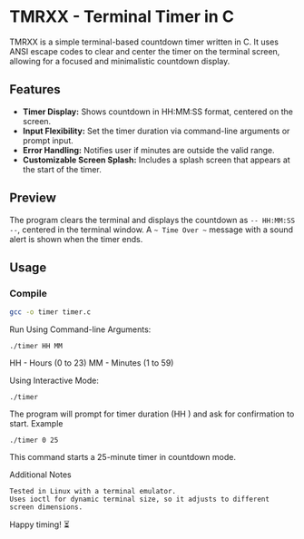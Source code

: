 # TMRXX - Terminal Timer in C

TMRXX is a simple terminal-based countdown timer written in C. It uses ANSI escape codes to clear and center the timer on the terminal screen, allowing for a focused and minimalistic countdown display.

## Features
- **Timer Display:** Shows countdown in HH:MM:SS format, centered on the screen.
- **Input Flexibility:** Set the timer duration via command-line arguments or prompt input.
- **Error Handling:** Notifies user if minutes are outside the valid range.
- **Customizable Screen Splash:** Includes a splash screen that appears at the start of the timer.

## Preview
The program clears the terminal and displays the countdown as `-- HH:MM:SS --`, centered in the terminal window. A `~ Time Over ~` message with a sound alert is shown when the timer ends.

## Usage
### Compile
```bash
gcc -o timer timer.c
```
Run
Using Command-line Arguments:
```
./timer HH MM
```

HH - Hours (0 to 23)
MM - Minutes (1 to 59)

Using Interactive Mode:
```
./timer
```

The program will prompt for timer duration (HH
) and ask for confirmation to start.
Example
```
./timer 0 25
```
This command starts a 25-minute timer in countdown mode.


Additional Notes

    Tested in Linux with a terminal emulator.
    Uses ioctl for dynamic terminal size, so it adjusts to different screen dimensions.


Happy timing! ⏳